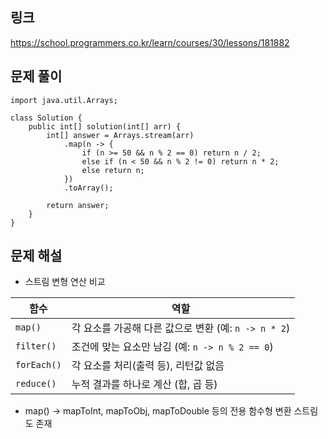 ## 링크
https://school.programmers.co.kr/learn/courses/30/lessons/181882

## 문제 풀이
```text
import java.util.Arrays;

class Solution {
    public int[] solution(int[] arr) {
        int[] answer = Arrays.stream(arr)
            .map(n -> {
                if (n >= 50 && n % 2 == 0) return n / 2;
                else if (n < 50 && n % 2 != 0) return n * 2;
                else return n;
            })
            .toArray();
        
        return answer;
    }
}
```

## 문제 해설
- 스트림 변형 연산 비교

| 함수          | 역할                                    |
|-------------|---------------------------------------|
| `map()`     | 각 요소를 가공해 다른 값으로 변환 (예: `n -> n * 2`) |
| `filter()`  | 조건에 맞는 요소만 남김 (예: `n -> n % 2 == 0`)  |
| `forEach()` | 각 요소를 처리(출력 등), 리턴값 없음                | 
| `reduce()`  | 누적 결과를 하나로 계산 (합, 곱 등)                |

- map() → mapToInt, mapToObj, mapToDouble 등의 전용 함수형 변환 스트림도 존재
